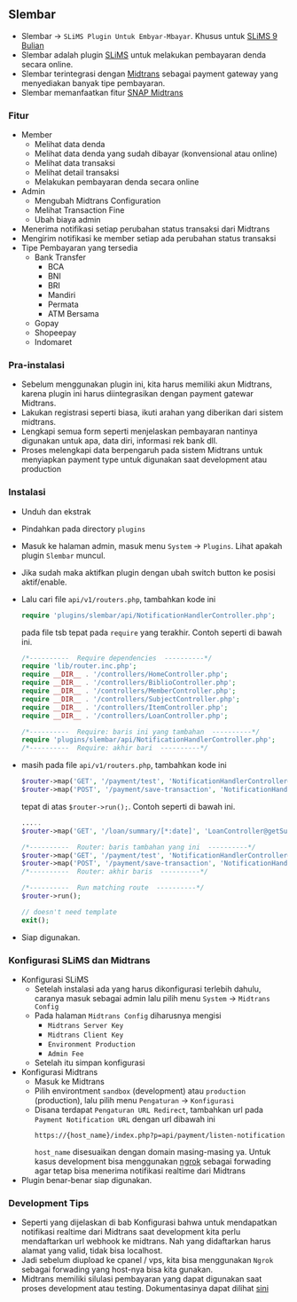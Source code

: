 ## Slembar
- Slembar -> `SLiMS Plugin Untuk Embyar-Mbayar`. Khusus untuk [SLiMS 9 Bulian](https://github.com/slims/slims9_bulian)
- Slembar adalah plugin [SLiMS](https://slims.web.id/web/) untuk melakukan pembayaran denda secara online.
- Slembar terintegrasi dengan [Midtrans](https://midtrans.com/) sebagai payment gateway yang menyediakan banyak tipe pembayaran.
- Slembar memanfaatkan fitur [SNAP Midtrans](https://snap-docs.midtrans.com/) 

### Fitur
- Member
    - Melihat data denda
    - Melihat data denda yang sudah dibayar (konvensional atau online)
    - Melihat data transaksi
    - Melihat detail transaksi
    - Melakukan pembayaran denda secara online
- Admin
    - Mengubah Midtrans Configuration
    - Melihat Transaction Fine
    - Ubah biaya admin
- Menerima notifikasi setiap perubahan status transaksi dari Midtrans
- Mengirim notifikasi ke member setiap ada perubahan status transaksi
- Tipe Pembayaran yang tersedia
    - Bank Transfer
        - BCA
        - BNI
        - BRI
        - Mandiri
        - Permata
        - ATM Bersama
    - Gopay
    - Shopeepay
    - Indomaret


### Pra-instalasi
- Sebelum menggunakan plugin ini, kita harus memiliki akun Midtrans, karena plugin ini harus diintegrasikan dengan payment gatewar Midtrans.
- Lakukan registrasi seperti biasa, ikuti arahan yang diberikan dari sistem midtrans.
- Lengkapi semua form seperti menjelaskan pembayaran nantinya digunakan untuk apa, data diri, informasi rek bank dll.
- Proses melengkapi data berpengaruh pada sistem Midtrans untuk menyiapkan payment type untuk digunakan saat development atau production


### Instalasi
- Unduh dan ekstrak
- Pindahkan pada directory `plugins`
- Masuk ke halaman admin, masuk menu `System` -> `Plugins`. Lihat apakah plugin `Slembar` muncul.
- Jika sudah maka aktifkan plugin dengan ubah switch button ke posisi aktif/enable.
- Lalu cari file `api/v1/routers.php`, tambahkan kode ini 
  ```php
  require 'plugins/slembar/api/NotificationHandlerController.php';
  ``` 
  pada file tsb tepat pada `require` yang terakhir. Contoh seperti di bawah ini.

  ```php
  /*----------  Require dependencies  ----------*/
  require 'lib/router.inc.php';
  require __DIR__ . '/controllers/HomeController.php';
  require __DIR__ . '/controllers/BiblioController.php';
  require __DIR__ . '/controllers/MemberController.php';
  require __DIR__ . '/controllers/SubjectController.php';
  require __DIR__ . '/controllers/ItemController.php';
  require __DIR__ . '/controllers/LoanController.php';

  /*----------  Require: baris ini yang tambahan  ----------*/
  require 'plugins/slembar/api/NotificationHandlerController.php';
  /*----------  Require: akhir bari  ----------*/
  ```
- masih pada file `api/v1/routers.php`, tambahkan kode ini
  ```php
  $router->map('GET', '/payment/test', 'NotificationHandlerController@paymentTest');
  $router->map('POST', '/payment/save-transaction', 'NotificationHandlerController@saveTransaction');
  ```
  tepat di atas `$router->run();`. Contoh seperti di bawah ini.

  ```php
  .....
  $router->map('GET', '/loan/summary/[*:date]', 'LoanController@getSummaryDate');

  /*----------  Router: baris tambahan yang ini  ----------*/
  $router->map('GET', '/payment/test', 'NotificationHandlerController@paymentTest');
  $router->map('POST', '/payment/save-transaction', 'NotificationHandlerController@saveTransaction');
  /*----------  Router: akhir baris  ----------*/

  /*----------  Run matching route  ----------*/
  $router->run();

  // doesn't need template
  exit();
  ```
- Siap digunakan.


### Konfigurasi SLiMS dan Midtrans
- Konfigurasi SLiMS
    - Setelah instalasi ada yang harus dikonfigurasi terlebih dahulu, caranya masuk sebagai admin lalu pilih menu `System` -> `Midtrans Config`
    - Pada halaman `Midtrans Config` diharusnya mengisi
        - `Midtrans Server Key`
        - `Midtrans Client Key`
        - `Environment Production`
        - `Admin Fee`
    - Setelah itu simpan konfigurasi
- Konfigurasi Midtrans
    - Masuk ke Midtrans
    - Pilih environtment `sandbox` (development) atau `production` (production), lalu pilih menu `Pengaturan` -> `Konfigurasi`
    - Disana terdapat `Pengaturan URL Redirect`, tambahkan url pada `Payment Notification URL` dengan url dibawah ini
      ```
      https://{host_name}/index.php?p=api/payment/listen-notification
      ```
      `host_name` disesuaikan dengan domain masing-masing ya. Untuk kasus development bisa menggunakan [ngrok](https://ngrok.com/) sebagai forwading agar tetap bisa menerima notifikasi realtime dari Midtrans
- Plugin benar-benar siap digunakan.

### Development Tips
- Seperti yang dijelaskan di bab Konfigurasi bahwa untuk mendapatkan notifikasi realtime dari Midtrans saat development kita perlu mendaftarkan url webhook ke midtrans. Nah yang didaftarkan harus alamat yang valid, tidak bisa localhost.
- Jadi sebelum diupload ke cpanel / vps, kita bisa menggunakan `Ngrok` sebagai forwading yang host-nya bisa kita gunakan.
- Midtrans memiliki silulasi pembayaran yang dapat digunakan saat proses development atau testing. Dokumentasinya dapat dilihat [sini](https://snap-docs.midtrans.com/#testing-credentials)
